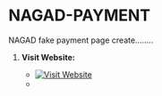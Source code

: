 # NAGAD-PAYMENT
NAGAD fake payment page create........


1. **Visit Website:**

    - [![Visit Website](https://img.shields.io/badge/Visit-Website-blue?style=for-the-badge)](https://xylon-404.github.io/NAGAD-PAYMENT/)
    - 
